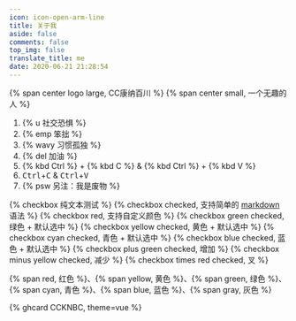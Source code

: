 ```yaml
---
icon: icon-open-arm-line
title: 关于我
aside: false
comments: false
top_img: false
translate_title: me
date: 2020-06-21 21:28:54
---
```

{% span center logo large, CC康纳百川 %}
{% span center small, 一个无趣的人 %}

1. {% u 社交恐惧 %} 
2. {% emp 笨拙 %} 
3. {% wavy 习惯孤独 %} 
4. {% del 加油 %} 
5. {% kbd Ctrl %} + {% kbd C %} & {% kbd Ctrl %} + {% kbd V %}
6. <kbd>Ctrl</kbd>+<kbd>C</kbd> & <kbd>Ctrl</kbd>+<kbd>V</kbd>
7. {% psw 另注：我是废物 %}

{% checkbox 纯文本测试 %}
{% checkbox checked, 支持简单的 [markdown](https://guides.github.com/features/mastering-markdown/) 语法 %}
{% checkbox red, 支持自定义颜色 %}
{% checkbox green checked, 绿色 + 默认选中 %}
{% checkbox yellow checked, 黄色 + 默认选中 %}
{% checkbox cyan checked, 青色 + 默认选中 %}
{% checkbox blue checked, 蓝色 + 默认选中 %}
{% checkbox plus green checked, 增加 %}
{% checkbox minus yellow checked, 减少 %}
{% checkbox times red checked, 叉 %}

{% span red, 红色 %}、{% span yellow, 黄色 %}、{% span green, 绿色 %}、{% span cyan, 青色 %}、{% span blue, 蓝色 %}、{% span gray, 灰色 %}<br>

{% ghcard CCKNBC, theme=vue %}